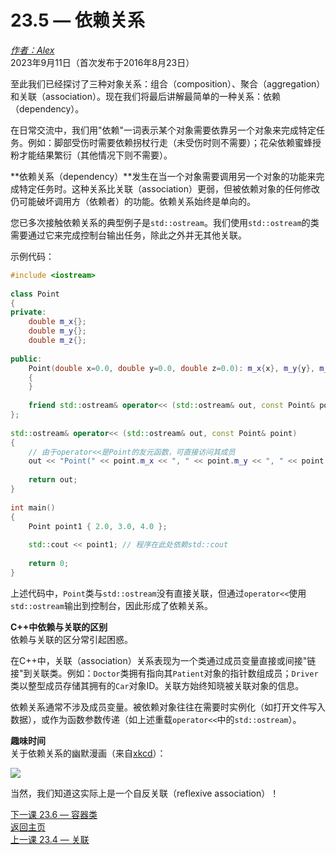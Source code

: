 23.5 — 依赖关系  
====================

[*作者：Alex*](https://www.learncpp.com/author/Alex/ "查看 Alex 的所有文章")  
2023年9月11日（首次发布于2016年8月23日）  

至此我们已经探讨了三种对象关系：组合（composition）、聚合（aggregation）和关联（association）。现在我们将最后讲解最简单的一种关系：依赖（dependency）。  

在日常交流中，我们用"依赖"一词表示某个对象需要依靠另一个对象来完成特定任务。例如：脚部受伤时需要依赖拐杖行走（未受伤时则不需要）；花朵依赖蜜蜂授粉才能结果繁衍（其他情况下则不需要）。  

**依赖关系（dependency）**发生在当一个对象需要调用另一个对象的功能来完成特定任务时。这种关系比关联（association）更弱，但被依赖对象的任何修改仍可能破坏调用方（依赖者）的功能。依赖关系始终是单向的。  

您已多次接触依赖关系的典型例子是`std::ostream`。我们使用`std::ostream`的类需要通过它来完成控制台输出任务，除此之外并无其他关联。  

示例代码：  
```cpp
#include <iostream>
 
class Point
{
private:
    double m_x{};
    double m_y{};
    double m_z{};
 
public:
    Point(double x=0.0, double y=0.0, double z=0.0): m_x{x}, m_y{y}, m_z{z}
    {
    }
 
    friend std::ostream& operator<< (std::ostream& out, const Point& point); // Point在此处依赖std::ostream
};
 
std::ostream& operator<< (std::ostream& out, const Point& point)
{
    // 由于operator<<是Point的友元函数，可直接访问其成员
    out << "Point(" << point.m_x << ", " << point.m_y << ", " << point.m_z << ')';
 
    return out;
}
 
int main()
{
    Point point1 { 2.0, 3.0, 4.0 };
 
    std::cout << point1; // 程序在此处依赖std::cout
 
    return 0;
}
```  

上述代码中，`Point`类与`std::ostream`没有直接关联，但通过`operator<<`使用`std::ostream`输出到控制台，因此形成了依赖关系。  

**C++中依赖与关联的区别**  
依赖与关联的区分常引起困惑。  

在C++中，关联（association）关系表现为一个类通过成员变量直接或间接"链接"到关联类。例如：`Doctor`类拥有指向其`Patient`对象的指针数组成员；`Driver`类以整型成员存储其拥有的`Car`对象ID。关联方始终知晓被关联对象的信息。  

依赖关系通常不涉及成员变量。被依赖对象往往在需要时实例化（如打开文件写入数据），或作为函数参数传递（如上述重载`operator<<`中的`std::ostream`）。  

**趣味时间**  
关于依赖关系的幽默漫画（来自[xkcd](https://xkcd.com/754/)）：  

![](https://imgs.xkcd.com/comics/dependencies.png)  

当然，我们知道这实际上是一个自反关联（reflexive association）！  

[下一课 23.6 — 容器类](Chapter-23/lesson23.6-container-classes.md)  
[返回主页](/)  
[上一课 23.4 — 关联](Chapter-23/lesson23.4-association.md)